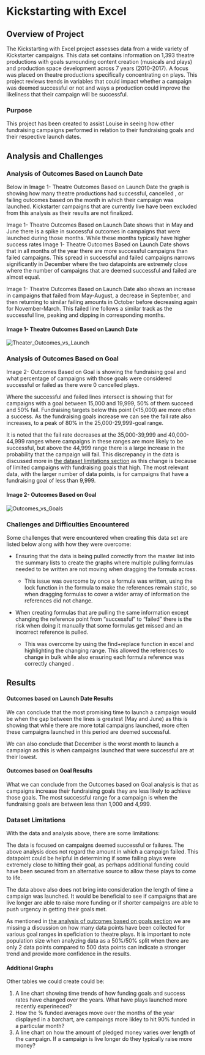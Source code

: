 # Kickstarting with Excel

## Overview of Project

The Kickstarting with Excel project assesses data from a wide variety of Kickstarter campaigns. This data set contains information on 1,393 theatre productions with goals surrounding content creation (musicals and plays) and production space development across 7 years (2010-2017). A focus was placed on theatre productions specifically concentrating on plays. This project reviews trends in variables that could impact whether a campaign was deemed successful or not and ways a production could improve the likeliness that their campaign will be successful.

### Purpose

This project has been created to assist Louise in seeing how other fundraising campaigns performed in relation to their fundraising goals and their respective launch dates. 


## Analysis and Challenges

### Analysis of Outcomes Based on Launch Date

Below in Image 1- Theatre Outcomes Based on Launch Date the graph is showing how many theatre productions had successful, cancelled , or failing outcomes based on the month in which their campaign was launched. Kickstarter campaigns that are currently live have been excluded from this analysis as their results are not finalized.

Image 1- Theatre Outcomes Based on Launch Date shows that in May and June there is a spike in successful outcomes in campaigns that were launched during those months. While these months typically have higher success rates Image 1- Theatre Outcomes Based on Launch Date shows that in all months of the year there are more successful campaigns than failed campaigns. This spread in successful and failed campaigns narrows significantly in December where the two datapoints are extremely close where the number of campaigns that are deemed successful and failed are almost equal.

Image 1- Theatre Outcomes Based on Launch Date also shows an increase in campaigns that failed from May-August, a decrease in September, and then returning to similar failing amounts in October  before decreasing again for November-March. This failed line follows a similar track as the successful line, peaking and dipping in corresponding months.  

#### Image 1- Theatre Outcomes Based on Launch Date 
![Theater_Outcomes_vs_Launch](https://user-images.githubusercontent.com/85718354/123523400-415abe00-d691-11eb-883c-e36438a2b0a3.png)

### Analysis of Outcomes Based on Goal

Image 2- Outcomes Based on Goal is showing the fundraising goal and what percentage of campaigns with those goals were considered successful or failed as there were 0 cancelled plays.

Where the successful and failed lines intersect is showing that for campaigns with a goal between 15,000 and 19,999,  50% of them succeed and 50% fail. Fundraising targets below this point (<15,000) are more often a success. As the fundraising goals increase we can see the fail rate also increases, to a peak of 80% in the 25,000-29,999-goal range. 

It is noted that the fail rate decreases at the 35,000-39,999 and 40,000- 44,999 ranges where campaigns in these ranges are more likely to be successful, but above the 44,999 range there is a large increase in the probability that the campaign will fail. This discrepancy in the data is discussed more in [the dataset limitations section](#dataset-limitations) as this change is because of limited campaigns with fundraising goals that high. The most relevant data, with the larger number of data points, is for campaigns that have a fundraising goal of less than 9,999.

#### Image 2- Outcomes Based on Goal

![Outcomes_vs_Goals](https://user-images.githubusercontent.com/85718354/123523856-a19f2f00-d694-11eb-8899-116d85e59a25.png)

### Challenges and Difficulties Encountered
Some challenges that were encountered when creating this data set are listed below along with how they were overcome:

- Ensuring that the  data is being pulled correctly from the master list into the summary lists to create the graphs where multiple pulling formulas needed to be written are not moving when dragging the formula across.

   - This issue was overcome by once a formula was written, using the lock function in the formula to make the references remain static, so when dragging formulas to cover a wider array of information the references did not change.

- When creating formulas that are pulling the same information except changing the reference point from “successful” to “failed” there is the risk when doing it manually that some formulas get missed and an incorrect reference is pulled.

    - This was overcome by using the find+replace function in excel and highlighting the changing range. This allowed the references to change in bulk while also ensuring each formula reference was correctly changed . 

## Results

#### Outcomes based on Launch Date Results

We can conclude that the most promising time to launch a campaign would be when the gap between the lines is greatest (May and June) as this is showing that while there are more total campaigns launched, more often these campaigns launched in this period are deemed successful.

We can also conclude that December is the worst month to launch a campaign as this is when campaigns launched that were successful are at their lowest.

#### Outcomes based on Goal Results 
	
What we can conclude from the Outcomes based on Goal analysis is that as campaigns increase their fundraising goals they are less likely to achieve those goals. The most successful range for a campaign is when the fundraising goals are  between less than 1,000 and 4,999.


### Dataset Limitations

With the data and analysis above, there are some limitations:

The data is focused on campaigns deemed successful or failures. The above analysis does not regard the amount in which a campaign failed. This datapoint could be helpful in determining if some failing plays were extremely close to hitting their goal, as perhaps additional funding could have been secured from an alternative source to allow these plays to come to life. 

The data above also does not bring into consideration the length of time a campaign was launched. It would be beneficial to see if campaigns that are live longer are able to raise more funding or if shorter campaigns are able to push urgency in getting their goals met.

As mentioned in [the analysis of outcomes based on goals section](#analysis-of-outcomes-based-on-goals) we are missing a discussion on how many data points have been collected for various goal ranges in speficiation to theatre plays. It is important to note population size when analyzing data as a 50%/50% split when there are only 2 data points compared to 500 data points can indicate a stronger trend and provide more confidence in the results.

#### Additional Graphs
Other tables we could create could be:
1. A line chart showing time trends of how funding goals and success rates have changed over the years. What have plays launched more recently experineced?
2. How the % funded averages move over the months of the year displayed in a barchart, are campaings more likley to hit 90% funded in a particular month?
3. A line chart on how the amount of pledged money varies over length of the campaign. If a campaign is live longer do they typically raise more money?
